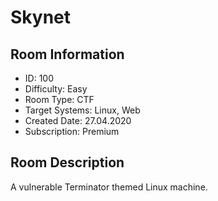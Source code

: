 ﻿# Skynet

## Room Information
- ID: 100
- Difficulty: Easy
- Room Type: CTF
- Target Systems: Linux, Web
- Created Date: 27.04.2020
- Subscription: Premium

## Room Description
A vulnerable Terminator themed Linux machine.
